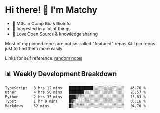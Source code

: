 # Hi there! 👋 I'm Matchy

- 🧬 MSc in Comp Bio & Bioinfo
- 🎈 Interested in a lot of things
- 💜 Love Open Source & knowledge sharing

Most of my pinned repos are not so-called "featured" repos 😂 I pin repos just to find them more easily

Links for self reference: [random notes](https://matchy233.github.io/random-notes)

## 📊 Weekly Development Breakdown

<!--START_SECTION:waka-->

```txt
TypeScript   8 hrs 12 mins   ███████████░░░░░░░░░░░░░░   43.78 %
Other        4 hrs 58 mins   ██████▓░░░░░░░░░░░░░░░░░░   26.57 %
Python       2 hrs 35 mins   ███▒░░░░░░░░░░░░░░░░░░░░░   13.83 %
Typst        1 hr 9 mins     █▓░░░░░░░░░░░░░░░░░░░░░░░   06.16 %
Markdown     52 mins         █▒░░░░░░░░░░░░░░░░░░░░░░░   04.70 %
```

<!--END_SECTION:waka-->
